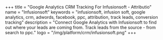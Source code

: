 +++
title = "Google Analytics CRM Tracking For Infusionsoft - Attributio"
name = "Infusionsoft"
keywords = "infusionsoft, infusion soft, google analytics, crm, adwords, facebook, ppc, attribution, track leads, conversion tracking"
description = "Connect Google Analytics with Infusionsoft to find out where your leads are coming from. Track leads from the source - from search to ppc."
logo = "/img/platform/crm/infusionsoft.png"
+++
